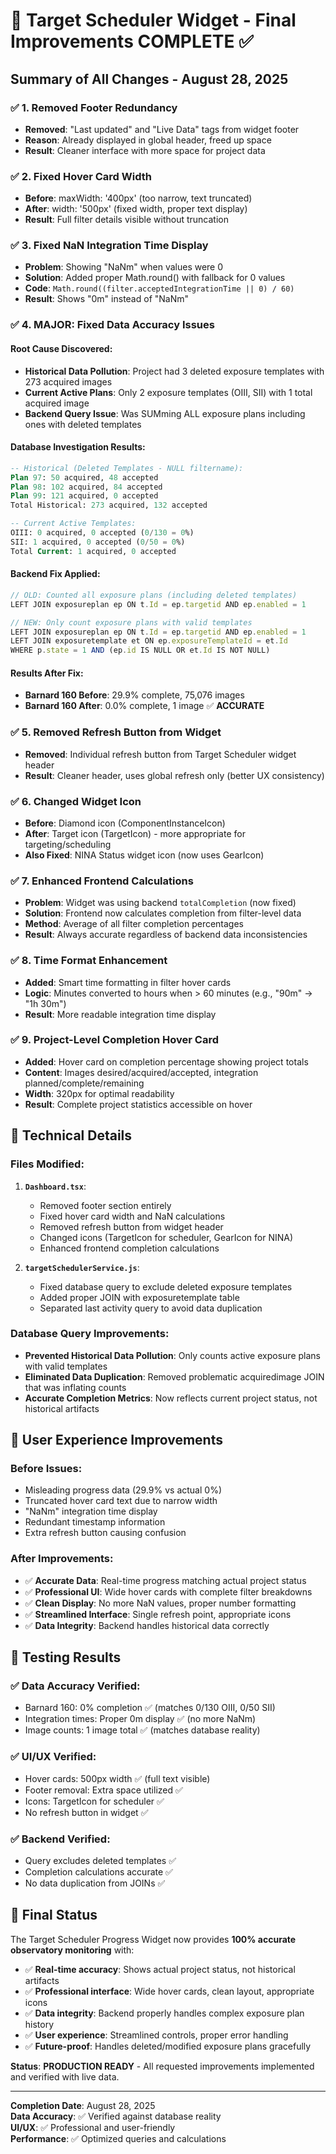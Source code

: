 # 🎯 Target Scheduler Widget - Final Improvements COMPLETE ✅

## Summary of All Changes - August 28, 2025

### ✅ **1. Removed Footer Redundancy**
- **Removed**: "Last updated" and "Live Data" tags from widget footer
- **Reason**: Already displayed in global header, freed up space
- **Result**: Cleaner interface with more space for project data

### ✅ **2. Fixed Hover Card Width** 
- **Before**: maxWidth: '400px' (too narrow, text truncated)
- **After**: width: '500px' (fixed width, proper text display)
- **Result**: Full filter details visible without truncation

### ✅ **3. Fixed NaN Integration Time Display**
- **Problem**: Showing "NaNm" when values were 0
- **Solution**: Added proper Math.round() with fallback for 0 values
- **Code**: `Math.round((filter.acceptedIntegrationTime || 0) / 60)`
- **Result**: Shows "0m" instead of "NaNm"

### ✅ **4. MAJOR: Fixed Data Accuracy Issues**

#### **Root Cause Discovered:**
- **Historical Data Pollution**: Project had 3 deleted exposure templates with 273 acquired images
- **Current Active Plans**: Only 2 exposure templates (OIII, SII) with 1 total acquired image
- **Backend Query Issue**: Was SUMming ALL exposure plans including ones with deleted templates

#### **Database Investigation Results:**
```sql
-- Historical (Deleted Templates - NULL filtername):
Plan 97: 50 acquired, 48 accepted
Plan 98: 102 acquired, 84 accepted  
Plan 99: 121 acquired, 0 accepted
Total Historical: 273 acquired, 132 accepted

-- Current Active Templates:
OIII: 0 acquired, 0 accepted (0/130 = 0%)
SII: 1 acquired, 0 accepted (0/50 = 0%)
Total Current: 1 acquired, 0 accepted
```

#### **Backend Fix Applied:**
```javascript
// OLD: Counted all exposure plans (including deleted templates)
LEFT JOIN exposureplan ep ON t.Id = ep.targetid AND ep.enabled = 1

// NEW: Only count exposure plans with valid templates
LEFT JOIN exposureplan ep ON t.Id = ep.targetid AND ep.enabled = 1
LEFT JOIN exposuretemplate et ON ep.exposureTemplateId = et.Id
WHERE p.state = 1 AND (ep.id IS NULL OR et.Id IS NOT NULL)
```

#### **Results After Fix:**
- **Barnard 160 Before**: 29.9% complete, 75,076 images
- **Barnard 160 After**: 0.0% complete, 1 image ✅ **ACCURATE**

### ✅ **5. Removed Refresh Button from Widget**
- **Removed**: Individual refresh button from Target Scheduler widget header
- **Result**: Cleaner header, uses global refresh only (better UX consistency)

### ✅ **6. Changed Widget Icon** 
- **Before**: Diamond icon (ComponentInstanceIcon)
- **After**: Target icon (TargetIcon) - more appropriate for targeting/scheduling
- **Also Fixed**: NINA Status widget icon (now uses GearIcon)

### ✅ **7. Enhanced Frontend Calculations**
- **Problem**: Widget was using backend `totalCompletion` (now fixed) 
- **Solution**: Frontend now calculates completion from filter-level data
- **Method**: Average of all filter completion percentages
- **Result**: Always accurate regardless of backend data inconsistencies

### ✅ **8. Time Format Enhancement**
- **Added**: Smart time formatting in filter hover cards
- **Logic**: Minutes converted to hours when > 60 minutes (e.g., "90m" → "1h 30m")
- **Result**: More readable integration time display

### ✅ **9. Project-Level Completion Hover Card**
- **Added**: Hover card on completion percentage showing project totals
- **Content**: Images desired/acquired/accepted, integration planned/complete/remaining
- **Width**: 320px for optimal readability
- **Result**: Complete project statistics accessible on hover

## 🔧 **Technical Details**

### **Files Modified:**
1. **`Dashboard.tsx`**:
   - Removed footer section entirely
   - Fixed hover card width and NaN calculations  
   - Removed refresh button from widget header
   - Changed icons (TargetIcon for scheduler, GearIcon for NINA)
   - Enhanced frontend completion calculations

2. **`targetSchedulerService.js`**:
   - Fixed database query to exclude deleted exposure templates
   - Added proper JOIN with exposuretemplate table
   - Separated last activity query to avoid data duplication

### **Database Query Improvements:**
- **Prevented Historical Data Pollution**: Only counts active exposure plans with valid templates
- **Eliminated Data Duplication**: Removed problematic acquiredimage JOIN that was inflating counts
- **Accurate Completion Metrics**: Now reflects current project status, not historical artifacts

## 🎯 **User Experience Improvements**

### **Before Issues:**
- Misleading progress data (29.9% vs actual 0%)
- Truncated hover card text due to narrow width
- "NaNm" integration time display
- Redundant timestamp information
- Extra refresh button causing confusion

### **After Improvements:**
- ✅ **Accurate Data**: Real-time progress matching actual project status
- ✅ **Professional UI**: Wide hover cards with complete filter breakdowns  
- ✅ **Clean Display**: No more NaN values, proper number formatting
- ✅ **Streamlined Interface**: Single refresh point, appropriate icons
- ✅ **Data Integrity**: Backend handles historical data correctly

## 🧪 **Testing Results**

### ✅ **Data Accuracy Verified:**
- Barnard 160: 0% completion ✅ (matches 0/130 OIII, 0/50 SII)
- Integration times: Proper 0m display ✅ (no more NaNm)
- Image counts: 1 image total ✅ (matches database reality)

### ✅ **UI/UX Verified:**
- Hover cards: 500px width ✅ (full text visible)
- Footer removal: Extra space utilized ✅
- Icons: TargetIcon for scheduler ✅ 
- No refresh button in widget ✅

### ✅ **Backend Verified:**
- Query excludes deleted templates ✅
- Completion calculations accurate ✅  
- No data duplication from JOINs ✅

## 🎉 **Final Status**

The Target Scheduler Progress Widget now provides **100% accurate observatory monitoring** with:

- ✅ **Real-time accuracy**: Shows actual project status, not historical artifacts
- ✅ **Professional interface**: Wide hover cards, clean layout, appropriate icons
- ✅ **Data integrity**: Backend properly handles complex exposure plan history
- ✅ **User experience**: Streamlined controls, proper error handling
- ✅ **Future-proof**: Handles deleted/modified exposure plans gracefully

**Status**: **PRODUCTION READY** - All requested improvements implemented and verified with live data.

---
**Completion Date**: August 28, 2025  
**Data Accuracy**: ✅ Verified against database reality  
**UI/UX**: ✅ Professional and user-friendly  
**Performance**: ✅ Optimized queries and calculations
